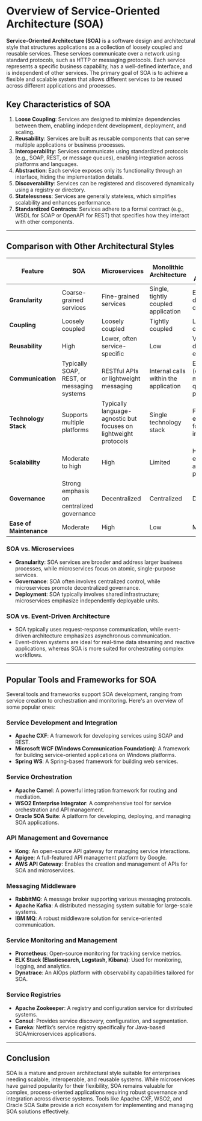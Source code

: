 # **Overview of Service-Oriented Architecture (SOA)**

**Service-Oriented Architecture (SOA)** is a software design and architectural style that structures applications as a collection of loosely coupled and reusable services. These services communicate over a network using standard protocols, such as HTTP or messaging protocols. Each service represents a specific business capability, has a well-defined interface, and is independent of other services. The primary goal of SOA is to achieve a flexible and scalable system that allows different services to be reused across different applications and processes.

## **Key Characteristics of SOA**
1. **Loose Coupling**: Services are designed to minimize dependencies between them, enabling independent development, deployment, and scaling.
2. **Reusability**: Services are built as reusable components that can serve multiple applications or business processes.
3. **Interoperability**: Services communicate using standardized protocols (e.g., SOAP, REST, or message queues), enabling integration across platforms and languages.
4. **Abstraction**: Each service exposes only its functionality through an interface, hiding the implementation details.
5. **Discoverability**: Services can be registered and discovered dynamically using a registry or directory.
6. **Statelessness**: Services are generally stateless, which simplifies scalability and enhances performance.
7. **Standardized Contracts**: Services adhere to a formal contract (e.g., WSDL for SOAP or OpenAPI for REST) that specifies how they interact with other components.

---

## **Comparison with Other Architectural Styles**

| **Feature**          | **SOA**                                      | **Microservices**                             | **Monolithic Architecture**                     | **Event-Driven Architecture**             |
|-----------------------|----------------------------------------------|-----------------------------------------------|-----------------------------------------------|--------------------------------------------|
| **Granularity**       | Coarse-grained services                     | Fine-grained services                         | Single, tightly coupled application           | Event-based decoupled components           |
| **Coupling**          | Loosely coupled                             | Loosely coupled                               | Tightly coupled                                | Loosely coupled                             |
| **Reusability**       | High                                        | Lower, often service-specific                 | Low                                           | Varies, depends on event design             |
| **Communication**     | Typically SOAP, REST, or messaging systems  | RESTful APIs or lightweight messaging         | Internal calls within the application         | Event-driven (e.g., message queues, pub/sub)|
| **Technology Stack**  | Supports multiple platforms                 | Typically language-agnostic but focuses on lightweight protocols | Single technology stack                      | Flexible, event-focused infrastructure      |
| **Scalability**       | Moderate to high                            | High                                         | Limited                                       | High, especially for async processing       |
| **Governance**        | Strong emphasis on centralized governance   | Decentralized                                 | Centralized                                   | Decentralized                                |
| **Ease of Maintenance** | Moderate                                  | High                                         | Low                                           | Moderate                                     |

### **SOA vs. Microservices**
- **Granularity**: SOA services are broader and address larger business processes, while microservices focus on atomic, single-purpose services.
- **Governance**: SOA often involves centralized control, while microservices promote decentralized governance.
- **Deployment**: SOA typically involves shared infrastructure; microservices emphasize independently deployable units.

### **SOA vs. Event-Driven Architecture**
- SOA typically uses request-response communication, while event-driven architecture emphasizes asynchronous communication.
- Event-driven systems are ideal for real-time data streaming and reactive applications, whereas SOA is more suited for orchestrating complex workflows.

---

## **Popular Tools and Frameworks for SOA**

Several tools and frameworks support SOA development, ranging from service creation to orchestration and monitoring. Here's an overview of some popular ones:

### **Service Development and Integration**
- **Apache CXF**: A framework for developing services using SOAP and REST.
- **Microsoft WCF (Windows Communication Foundation)**: A framework for building service-oriented applications on Windows platforms.
- **Spring WS**: A Spring-based framework for building web services.

### **Service Orchestration**
- **Apache Camel**: A powerful integration framework for routing and mediation.
- **WSO2 Enterprise Integrator**: A comprehensive tool for service orchestration and API management.
- **Oracle SOA Suite**: A platform for developing, deploying, and managing SOA applications.

### **API Management and Governance**
- **Kong**: An open-source API gateway for managing service interactions.
- **Apigee**: A full-featured API management platform by Google.
- **AWS API Gateway**: Enables the creation and management of APIs for SOA and microservices.

### **Messaging Middleware**
- **RabbitMQ**: A message broker supporting various messaging protocols.
- **Apache Kafka**: A distributed messaging system suitable for large-scale systems.
- **IBM MQ**: A robust middleware solution for service-oriented communication.

### **Service Monitoring and Management**
- **Prometheus**: Open-source monitoring for tracking service metrics.
- **ELK Stack (Elasticsearch, Logstash, Kibana)**: Used for monitoring, logging, and analytics.
- **Dynatrace**: An AIOps platform with observability capabilities tailored for SOA.

### **Service Registries**
- **Apache Zookeeper**: A registry and configuration service for distributed systems.
- **Consul**: Provides service discovery, configuration, and segmentation.
- **Eureka**: Netflix’s service registry specifically for Java-based SOA/microservices applications.

---

## **Conclusion**
SOA is a mature and proven architectural style suitable for enterprises needing scalable, interoperable, and reusable systems. While microservices have gained popularity for their flexibility, SOA remains valuable for complex, process-oriented applications requiring robust governance and integration across diverse systems. Tools like Apache CXF, WSO2, and Oracle SOA Suite provide a rich ecosystem for implementing and managing SOA solutions effectively.
